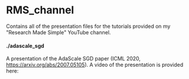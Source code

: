 # RMS_channel
Contains all of the presentation files for the tutorials provided on my "Research Made Simple" YouTube channel.

#### ./adascale_sgd
A presentation of the AdaScale SGD paper (ICML 2020, https://arxiv.org/abs/2007.05105). A video of the presentation
is provided here: 
